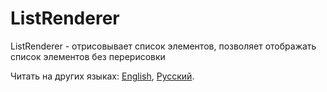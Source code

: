 # ListRenderer

ListRenderer - отрисовывает список элементов, позволяет отображать список элементов без перерисовки

Читать на других языках: [English](README.md), [Русский](README.ru.md).

